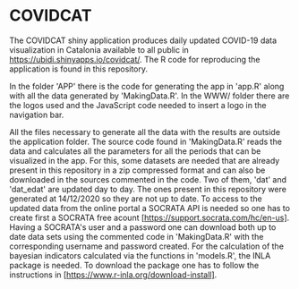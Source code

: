 # COVIDCAT

The COVIDCAT shiny application produces daily updated COVID-19 data visualization  in  Catalonia available to all public in https://ubidi.shinyapps.io/covidcat/. The R code for reproducing the application is found in this repository.

In the folder 'APP' there is the code for generating the app in 'app.R' along with all the data generated by 'MakingData.R'. In the WWW/ folder there are the logos used and the JavaScript code needed to insert a logo in the navigation bar.

All the files necessary to generate all the data with the results are outside the application folder. The source code found in 'MakingData.R' reads the data and calculates all the parameters for all the periods that can be visualized in the app. For this, some datasets are needed that are already present in this repository in a zip compressed format and can also be downloaded in the sources commented in the code. Two of them, 'dat' and 'dat_edat' are updated day to day. The ones present in this repository were generated at 14/12/2020 so they are not up to date. To access to the updated data from the online portal a SOCRATA API is needed so one has to create first a SOCRATA free acount [https://support.socrata.com/hc/en-us]. Having a SOCRATA's user and a password one can download both up to date data sets using the commented code in 'MakingData.R' with the corresponding username and password created. For the calculation of the bayesian indicators calculated via the functions in 'models.R', the INLA package is needed. To download the package one has to follow the instructions in [https://www.r-inla.org/download-install].
